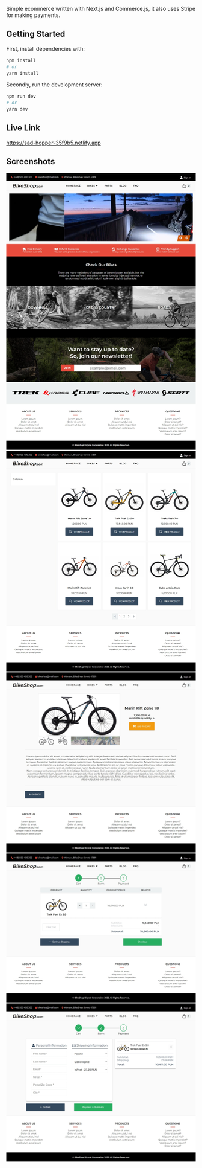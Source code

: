 Simple ecommerce written with Next.js and Commerce.js, it also uses Stripe for making payments.

## Getting Started

First, install dependencies with:

```bash
npm install
# or
yarn install
```

Secondly, run the development server:

```bash
npm run dev
# or
yarn dev
```

## Live Link
https://sad-hopper-35f9b5.netlify.app


## Screenshots

![Screenshot](screenshots/home.jpeg)
![Screenshot](screenshots/bikes.jpeg)
![Screenshot](screenshots/product.jpeg)
![Screenshot](screenshots/cart_step-1.jpeg)
![Screenshot](screenshots/cart_step-2.jpeg)